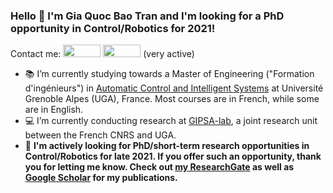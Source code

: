 ### Hello 👋 I'm Gia Quoc Bao Tran and I'm looking for a PhD opportunity in Control/Robotics for 2021!
Contact me: [<img src="https://img.shields.io/badge/Gmail-D14836?style=flat&logo=gmail&logoColor=white" height="20" width="60"/>](mailto:gia-quoc-bao.tran@grenoble-inp.org) [<img src="https://img.shields.io/badge/LinkedIn-0077B5?style=flat&logo=linkedin&logoColor=white" height="20" width="60"/>](https://www.linkedin.com/in/tran-gia-quoc-bao/) (very active)
- :books: I’m currently studying towards a Master of Engineering ("Formation d'ingénieurs") in [Automatic Control and Intelligent Systems](https://ense3.grenoble-inp.fr/fr/formation/filiere-automatique-systemes-intelligents#page-presentation) at Université Grenoble Alpes (UGA), France. Most courses are in French, while some are in English.
- :computer: I’m currently conducting research at [GIPSA-lab](http://www.gipsa-lab.grenoble-inp.fr/en/home.php), a joint research unit between the French CNRS and UGA.
- :mag_right: **I'm actively looking for PhD/short-term research opportunities in Control/Robotics for late 2021. If you offer such an opportunity, thank you for letting me know. Check out [my ResearchGate](https://www.researchgate.net/profile/Gia_Quoc_Bao_Tran) as well as [Google Scholar](https://scholar.google.fr/citations?hl=en&user=j7GowkcAAAAJ&sortby=pubdate&view_op=list_works&gmla=AJsN-F6fLm0IMSpRxtBXAQljmDQtw01THyYzxmJcx2MYTHZmkekfXQTc5n5kipvyXRjuGSHjspVYx0be6MPEcjL1mOTMVCbfTuWn_cb6eOWqsjBMQup1v2I) for my publications.**
